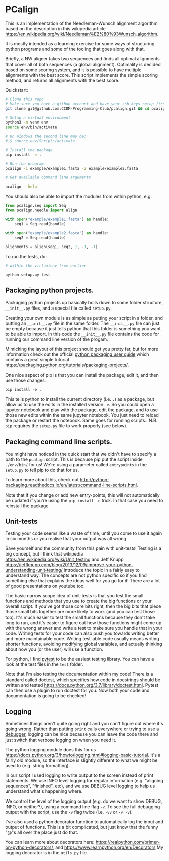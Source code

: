 # PCalign

This is an implementation of the Needleman-Wunsch alignment algorithm based on 
the description in this wikipedia article <https://en.wikipedia.org/wiki/Needleman%E2%80%93Wunsch_algorithm>.

It is mostly intended as a learning exercise for some ways of structuring
python programs and some of the tooling that goes along with that.

Briefly, a NW aligner takes two sequences and finds all optimal alignments that
cover all of both sequences (a global alignment). Optimality is decided based
on some scoring system, and it is possible to have multiple alignments with the
best score. This script implements the simple scoring method, and returns all
alignments with the best score.

Quickstart:

```bash
# Clone this repo
# Make sure you have a github account and have your ssh keys setup first!
git clone git@github.com:CCDM-Programming-Club/pcalign.git && cd pcalign

# Setup a virtual environment
python3 -m venv env
source env/bin/activate

# On Windows the second line may be:
# $ source env/Scripts/activate

# Install the package
pip install -e .

# Run the program
pcalign -1 example/example1.fasta -2 example/example2.fasta

# Get available command line arguments

pcalign --help
```

You should also be able to import the modules from within python, e.g.

```python
from pcalign.seq import Seq
from pcalign.needle import align

with open("example/example1.fasta") as handle:
    seq1 = Seq.read(handle)

with open("example/example2.fasta") as handle:
    seq2 = Seq.read(handle)

alignments = align(seq1, seq2, 1, -1, -1)
```

To run the tests, do:

```bash
# within the virtualenv from earlier

python setup.py test
```

## Packaging python projects.

Packaging python projects up basically boils down to some folder structure,
`__init__.py` files, and a special file called `setup.py`.

Creating your own module is as simple as putting your script in a folder, and
putting an `__init__.py` file in the same folder. The `__init__.py` file can
just be empty because it just tells python that this folder is something you
want to be able to import. In this code the `__init__.py` file contains the
code for running our command line version of the progam.

Mimicking the layout of this project should get you pretty far, but for more
information check out the official [python packaging user guide](https://packaging.python.org)
which contains a great simple tutorial <https://packaging.python.org/tutorials/packaging-projects/>.

One nice aspect of pip is that you can install the package, edit it, 
and then use those changes.

```python
pip install -e .
```

This tells python to install the current directory (i.e. `.`) as a package, but
allow us to use the edits in the installed version `-e`.
So you could open a jupyter notebook and play with the package, edit the
package, and to use those new edits within the same jupyter notebook.
You just need to reload the package or restart the notebook.
Same goes for running scripts..
N.B. `pip` requires the `setup.py` file to work properly (see below).


## Packaging command line scripts.

You might have noticed in the quick start that we didn't have to specify a path
to the `pcalign` script. This is because pip put the script inside `./env/bin/` for us!
We're using a parameter called `entrypoints` in the `setup.py` to tell pip to do that for us.

To learn more about this, check out <http://python-packaging.readthedocs.io/en/latest/command-line-scripts.html>.

Note that if you change or add new entry-points, this will not automatically
be updated if you're using the `pip install -e` trick. In that case you need to
reinstall the package.

## Unit-tests

Testing your code seems like a waste of time, until you come to use it again in
six months or you realise that your output was all wrong.

Save yourself and the community from this pain with unit-tests!
Testing is a big concept, but I think that wikipedia <https://en.wikipedia.org/wiki/Unit_testing>
and Jeff Knupp <https://jeffknupp.com/blog/2013/12/09/improve-your-python-understanding-unit-testing/>
introduce the topic in a fairly easy to understand way.
The concepts are not python specific so if you find something else that explains the ideas well for you go for it!
There are a lot of good presentations on youtube too.

The basic narrow scope idea of unit-tests is that you test the small functions and methods
that you use to create the big functions or your overall script. If you've
got those core bits right, then the big bits that piece those small bits
together are more likely to work (and you can test those too).
It's much easier to test the small functions because they don't take long to run,
and it's easier to figure out how those functions might come up with the
wrong answer and write a test to make sure you handle that in your code.
Writing tests for your code can also push you towards writing better
and more maintainable code. Writing test-able code usually means writing shorter
functions, avoiding modifying global variables, and actually thinking about how
you (or the user) will use a function.

For python, I find [pytest](https://docs.pytest.org/en/latest/) to be the easiest testing library.
You can have a look at the test files in the `test` folder.

Note that I'm also testing the documentation within my code!
There is a standard called doctest, which specifies how code in docstrings should
be written and tested <https://docs.python.org/3.7/library/doctest.html>.
Pytest can then use a plugin to run doctest for you.
Now both your code and documentation is going to be checked!


## Logging

Sometimes things aren't quite going right and you can't figure out where it's going wrong.
Rather than putting `print` calls everywhere or trying to use a
[debugger](https://docs.python.org/3/library/pdb.html), logging can be nice
because you can leave the code there and just switch that verbose logging on when
you need it.

The python logging module does this for us <https://docs.python.org/3/howto/logging.html#logging-basic-tutorial>.
It's a fairly old module, so the interface is slightly different to what we might be used to (e.g. string formatting).

In our script I used logging to write output to the screen instead of print statements.
We use INFO level logging for regular information (e.g. "aligning sequences", "finished", etc), 
and we use DEBUG level logging to help us understand what's happening where.

We control the level of the logging output (e.g. do we want to show DEBUG, INFO, or neither?),
using a command line flag `-v`.
To see the full debugging output with the script, use the `-v` flag twice (i.e. `-vv` or `-v -v`).

I've also used a python decorator function to automatically log the input and output
of functions.
This is a bit complicated, but just know that the funny "@"s all over the place just do that.

You can learn more about decorators here: <https://realpython.com/primer-on-python-decorators/>, and <https://www.learnpython.org/en/Decorators>
My logging decorator is in the `utils.py` file.
